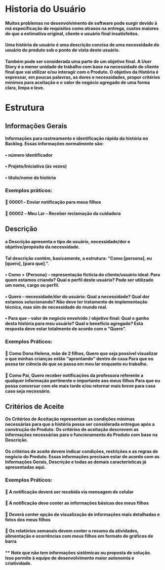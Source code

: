 # Historia do Usuário

#### Muitos problemas no desenvolvimento de software pode surgir devido à má especificação de requisitos como atrasos na entrega, custos maiores do que a estimativa original, cliente e usuário final insatisfeitos.
#### Uma história de usuário é uma descrição concisa de uma necessidade do usuário do produto sob o ponto de vista deste usuário.
#### Também pode ser considerada uma parte de um objetivo final. A User Story é a menor unidade de trabalho com base na necessidade do cliente final que vai utilizar e/ou interagir com o Produto. O objetivo da História é expressar, em poucas palavras, as dores e necessidades, propor critérios mínimos para aceitação e o valor de negócio agregado de uma forma clara, limpa e leve.

# Estrutura
## Informações Gerais
#### Informações para rastreamento e identificação rápida da história no Backlog. Essas informações normalmente são:
#### •	número identificador
#### •	Projeto/Iniciativa (às vezes)
#### •	título/nome da história
### Exemplos práticos:
#### 	00001 – Enviar notificação para meus filhos
#### 	00002 – Meu Lar – Receber reclamação da cuidadora

## Descrição
#### a Descrição apresenta o tipo de usuário, necessidade/dor e objetivo/propósito da necessidade.
#### Tal descrição contém, basicamente, a estrutura: “Como [persona], eu [quero], [para que].”.
#### •	Como + {Persona} – representação fictícia do cliente/usuário ideal: Para quem estamos criando? Qual o perfil deste usuário? Pode ser utilizado um nome, cargo ou perfil.
#### •	Quero – necessidade/dor do usuário: Qual a necessidade? Qual dor estamos solucionando? Não deve ter tratamento de implementação técnica, mas sim de necessidade do mundo real.
#### •	Para que – valor de negócio envolvido / objetivo final: Qual o ganho desta história para meu usuário? Qual o benefício agregado? Esta resposta deve estar totalmente de acordo com o “Quero”.
### Exemplos Práticos:
#### 	Como Dona Helena, mãe de 2 filhos, Quero que seja possível visualizar o que minhas crianças estão “aprontando” dentro de casa Para que eu possa ter ciência do que se passa em meu lar enquanto eu trabalho.
#### 	Como Pai, Quero receber notificações da professora referente a qualquer informação pertinente e importante aos meus filhos Para que eu possa conversar com ele mais tarde e/ou retornar mais breve para casa caso seja necessário.

## Critérios de Aceite
#### Os Critérios de Aceitação representam as condições mínimas necessárias para que a história possa ser considerada entregue após a construção do Produto. Os critérios de aceitação descrevem as informações necessárias para o funcionamento do Produto com base na Descrição.
#### Os critérios de aceite devem indicar condições, restrições e as regras de negócio do Produto. Essas informações precisam estar de acordo com as Informações Gerais, Descrição e todas as demais características já apresentadas aqui.
### Exemplos Práticos:
#### 	A notificação deverá ser recebida via mensagem de celular
#### 	A notificação deve conter as informações básicas dos meus filhos
#### 	Deverá conter opção de visualização de informações mais detalhadas e fotos dos meus filhos
#### 	Os relatórios semanais devem conter o resumo da atividades, alimentação e ocorrências com meus filhos em formato de gráficos de barra
#### ** Note que não tem informações sistêmicas ou proposta de solução. Isso permite à equipe de desenvolvimento maior autonomia e criatividade.



